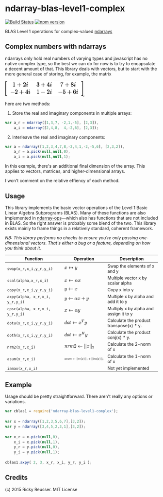 # ndarray-blas-level1-complex

[![Build Status](https://travis-ci.org/scijs/ndarray-blas-level1-complex.svg?branch=master)](https://travis-ci.org/scijs/ndarray-blas-level1-complex) [![npm version](https://badge.fury.io/js/ndarray-blas-level1-complex.svg)](http://badge.fury.io/js/ndarray-blas-level1-complex)

BLAS Level 1 operations for complex-valued [ndarrays](https://github.com/scijs/ndarray)


## Complex numbers with ndarrays

ndarrays only hold real numbers of varying types and javascript has no native complex type, so the best we can do for now is to try to encapsulate a decent amount of that. This library deals with vectors, but to start with the more general case of storing, for example, the matrix

![sample matrix](/docs/images/sample-matrix.png),

here are two methods:

1. Store the real and imaginary components in multiple arrays:

```javascript
var a_r = ndarray([1,3,7, -2,1,-5], [2,3]),
    a_i = ndarray([2,4,8,  4,-2,6], [2,3]);
```

2. Interleave the real and imaginary components:

```javascript
var a = ndarray([1,2,3,4,7,8,-2,4,1,-2,-5,6], [2,3,2]),
    a_r = a.pick(null,null,0),
    a_i = a.pick(null,null,1);
```

In this example, there's an additional final dimension of the array. This applies to vectors, matrices, and higher-dimensional arrays.

I won't comment on the relative effiency of each method.


## Usage

This library implements the basic vector operations of the Level 1 Basic Linear Algebra Subprograms (BLAS). Many of these functions are also implemented in [ndarray-ops](https://github.com/scijs/ndarray-ops)—which also has functions that are not included in BLAS. So the right answer is probably some blend of the two. This library exists mainly to frame things in a relatively standard, coherent framework.

*NB: This library performs no checks to ensure you're only passing one-dimensional vectors. That's either a bug or a feature, depending on how you think about it.*

| Function | Operation | Description |
| -------- | --------- | ----------- |
| `swap(x_r,x_i,y_r,y_i)` | ![swap](/docs/images/swap.png) | Swap the elements of x and y |
| `scal(alpha,x_r,x_i)` | ![scal](/docs/images/scal.png) | Multiple vector x by scalar alpha |
| `copy(x_r,x_i,y_r,y_i)` | ![copy](/docs/images/copy.png) | Copy x into y |
| `axpy(alpha, x_r,x_i, y_r,y_i)` | ![axpy](/docs/images/axpy.png) | Multiple x by alpha and add it to y |
| `cpsc(alpha, x_r,x_i, y_r,y_i)` | ![cpsc](/docs/images/cpsc.png) | Multiply x by alpha and assign it to y |
| `dotu(x_r,x_i,y_r,y_i)` | ![dot](/docs/images/dotu.png) | Calculate the product transpose(x) * y. |
| `doth(x_r,x_i,y_r,y_i)` | ![dot](/docs/images/doth.png) | Calculate the product conj(x) * y. |
| `nrm2(x_r,x_i)` | ![nrm2](/docs/images/nrm2.png) | Calculate the 2-norm of x |
| `asum(x_r,x_i)` | ![asum](/docs/images/asum.png) | Calculate the 1-norm of x |
| `iamax(x_r,x_i)` |  | Not yet implemented |


## Example

Usage should be pretty straightforward. There aren't really any options or variations.

```javascript
var cblas1 = require('ndarray-blas-level1-complex');

var x = ndarray([1,2,3,5,6,7],[3,2]);
var y = ndarray([3,4,5,2,3,1],[3,2]);

var x_r = x.pick(null,0),
    x_i = x.pick(null,1),
    y_r = y.pick(null,0),
    y_i = y.pick(null,1);

cblas1.axpy( 2, 3, x_r, x_i, y_r, y_i );
```


## Credits
(c) 2015 Ricky Reusser. MIT License

